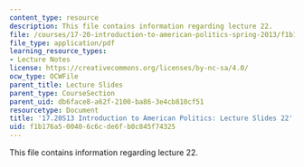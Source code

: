 ```yaml
---
content_type: resource
description: This file contains information regarding lecture 22.
file: /courses/17-20-introduction-to-american-politics-spring-2013/f1b176a500406c6cde6fb0c845f74325_MIT17_20S13_Lecture22.pdf
file_type: application/pdf
learning_resource_types:
- Lecture Notes
license: https://creativecommons.org/licenses/by-nc-sa/4.0/
ocw_type: OCWFile
parent_title: Lecture Slides
parent_type: CourseSection
parent_uid: db6face8-a62f-2100-ba86-3e4cb810cf51
resourcetype: Document
title: '17.20S13 Introduction to American Politics: Lecture Slides 22'
uid: f1b176a5-0040-6c6c-de6f-b0c845f74325
---
```

This file contains information regarding lecture 22.